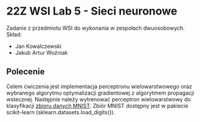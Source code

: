 # 22Z WSI Lab 5 - Sieci neuronowe

Zadanie z przedmiotu WSI do wykonania w zespołach dwuosobowych.  
Skład:

- Jan Kowalczewski
- Jakub Artur Woźniak

## Polecenie

Celem ćwiczenia jest implementacja perceptronu wielowarstwowego oraz wybranego algorytmu optymalizacji gradientowej z algorytmem propagacji wstecznej.
Następnie należy wytrenować perceptron wielowarstwowy do klasyfikacji [zbioru danych MNIST](http://yann.lecun.com/exdb/mnist/). Zbiór MNIST dostępny jest w pakiecie scikit-learn (sklearn.datasets.load_digits()).
